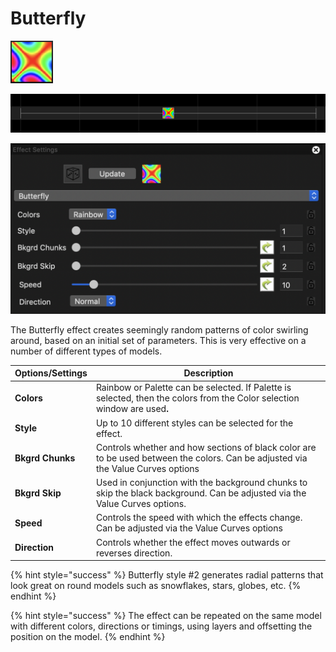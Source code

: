 # Butterfly

![Icon](<../../.gitbook/assets/image (620).png>)

![Sequencer Grid](<../../.gitbook/assets/image (502).png>)

![](<../../.gitbook/assets/image (233).png>)

The Butterfly effect creates seemingly random patterns of color swirling around, based on an initial set of parameters. This is very effective on a number of different types of models.

| **Options/Settings** | **Description**                                                                                                                   |
| -------------------- | --------------------------------------------------------------------------------------------------------------------------------- |
| **Colors**           | Rainbow or Palette can be selected.  If Palette is selected, then the colors from the Color selection window are use&#x64;**.**   |
| **Style**            | Up to 10 different styles can be selected for the effect.                                                                         |
| **Bkgrd Chunks**     | Controls whether and how sections of black color are to be used between the colors.  Can be adjusted via the Value Curves options |
| **Bkgrd Skip**       | Used in conjunction with the background chunks to skip the black background.  Can be adjusted via the Value Curves options.       |
| **Speed**            | Controls the speed with which the effects change.  Can be adjusted via the Value Curves options                                   |
| **Direction**        | Controls whether the effect moves outwards or reverses direction.                                                                 |

{% hint style="success" %}
Butterfly style #2 generates radial patterns that look great on round models such as snowflakes, stars, globes, etc.
{% endhint %}

{% hint style="success" %}
The effect can be repeated on the same model with different colors, directions or timings, using layers and offsetting the position on the model.
{% endhint %}
